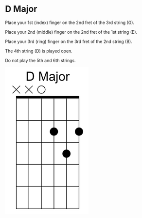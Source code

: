 # D Major

Place your 1st (index) finger on the 2nd fret of the 3rd string (G).

Place your 2nd (middle) finger on the 2nd fret of the 1st string (E).

Place your 3rd (ring) finger on the 3rd fret of the 2nd string (B).

The 4th string (D) is played open.

Do not play the 5th and 6th strings.

![Guitar Chord](https://github.com/Gson44/guitarLessonReadmen/blob/main/DMajor.png?raw=true)
